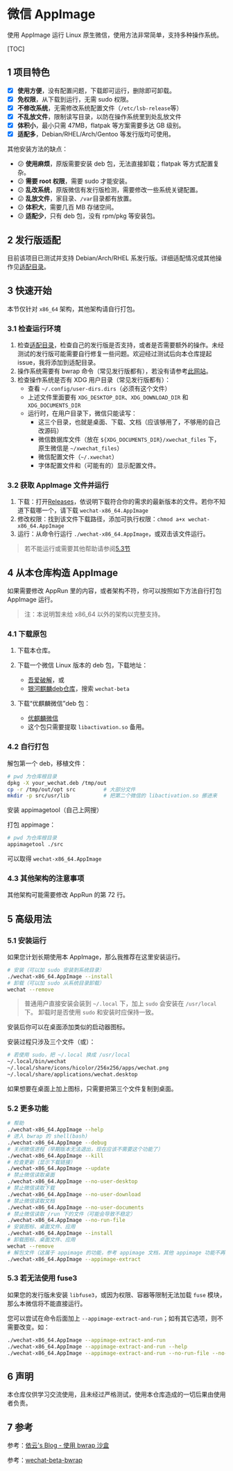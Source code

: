 # 微信 AppImage

使用 AppImage 运行 Linux 原生微信，使用方法非常简单，支持多种操作系统。

[TOC]

## 1 项目特色

- [x] **使用方便**，没有配置问题，下载即可运行，删除即可卸载。
- [x] **免权限**，从下载到运行，无需 sudo 权限。
- [x] **不修改系统**，无需修改系统配置文件（`/etc/lsb-release`等）
- [x] **不乱放文件**，限制读写目录，以防在操作系统里到处乱放文件
- [x] **体积小**，最小只需 47MB，flatpak 等方案需要多达 GB 级别。
- [x] **适配多**，Debian/RHEL/Arch/Gentoo 等发行版均可使用。

其他安装方法的缺点：

- 😕 **使用麻烦**，原版需要安装 deb 包，无法直接卸载；flatpak 等方式配置复杂。
- 😕 **需要 root 权限**，需要 sudo 才能安装。
- 😕 **乱改系统**，原版微信有发行版检测，需要修改一些系统关键配置。
- 😕 **乱放文件**，家目录、`/var`目录都有放置。
- 😕 **体积大**，需要几百 MB 存储空间。
- 😕 **适配少**，只有 deb 包，没有 rpm/pkg 等安装包。

## 2 发行版适配

目前该项目已测试并支持 Debian/Arch/RHEL 系发行版。详细适配情况或其他操作见[适配目录](./distros.md)。

## 3 快速开始

本节仅针对 `x86_64` 架构，其他架构请自行打包。

### 3.1 检查运行环境

1. 检查[适配目录](./distros.md)，检查自己的发行版是否支持，或者是否需要额外的操作。未经测试的发行版可能需要自行修复一些问题。欢迎经过测试后向本仓库提起 issue，我将添加到适配目录。
2. 操作系统需要有 bwrap 命令（常见发行版都有），若没有请参考[此网站](https://command-not-found.com/bwrap)。
3. 检查操作系统是否有 XDG 用户目录（常见发行版都有）：
   - 查看 `~/.config/user-dirs.dirs`（必须有这个文件）
   - 上述文件里面要有 `XDG_DESKTOP_DIR`、`XDG_DOWNLOAD_DIR` 和 `XDG_DOCUMENTS_DIR`
   - 运行时，在用户目录下，微信只能读写：
     - 这三个目录，也就是桌面、下载、文档（应该够用了，不够用的自己改源码）
     - 微信数据库文件（放在 `${XDG_DOCUMENTS_DIR}/xwechat_files` 下，原生微信是 `~/xwechat_files`）
     - 微信配置文件（`~/.xwechat`）
     - 字体配置文件和（可能有的）显示配置文件。

### 3.2 获取 AppImage 文件并运行

1. 下载：打开[Releases](https://github.com/KZ25T/wechat-appimage/releases)，依说明下载符合你的需求的最新版本的文件。若你不知道下载哪一个，请下载 `wechat-x86_64.AppImage`
2. 修改权限：找到该文件下载路径，添加可执行权限：`chmod a+x wechat-x86_64.AppImage`
3. 运行：从命令行运行 `./wechat-x86_64.AppImage`，或双击该文件运行。

> 若不能运行或需要其他帮助请参阅[5.3节](#53-若无法使用-fuse3)

## 4 从本仓库构造 AppImage

如果需要修改 AppRun 里的内容，或者架构不符，你可以按照如下方法自行打包 AppImage 运行。

> 注：本说明暂未给 x86_64 以外的架构以完整支持。

### 4.1 下载原包

1. 下载本仓库。
2. 下载一个微信 Linux 版本的 deb 包，下载地址：

   - [吾爱破解](https://www.52pojie.cn/thread-1896902-1-1.html)，或
   - [银河麒麟deb仓库](https://archive2.kylinos.cn/deb/kylin/production/PART-V10-SP1/custom/partner/V10-SP1/pool/all/)，搜索 `wechat-beta`

3. 下载“优麒麟微信”deb 包：

   - [优麒麟微信](https://www.ubuntukylin.com/applications/106-cn.html)
   - 这个包只需要提取 `libactivation.so` 备用。

### 4.2 自行打包

解包第一个 deb，移植文件：

```bash
# pwd 为仓库根目录
dpkg -X your_wechat.deb /tmp/out
cp -r /tmp/out/opt src         # 大部分文件
mkdir -p src/usr/lib           # 把第二个微信的 libactivation.so 挪进来
```

安装 appimagetool（自己上网搜）

打包 appimage：

```bash
# pwd 为仓库根目录
appimagetool ./src
```

可以取得 `wechat-x86_64.AppImage`

### 4.3 其他架构的注意事项

其他架构可能需要修改 AppRun 的第 72 行。

## 5 高级用法

### 5.1 安装运行

如果您计划长期使用本 AppImage，那么我推荐在这里安装运行。

```bash
# 安装（可以加 sudo 安装到系统目录）
./wechat-x86_64.AppImage --install
# 卸载（可以加 sudo 从系统目录卸载）
wechat --remove
```

> 普通用户直接安装会装到 `~/.local` 下，加上 `sudo` 会安装在 `/usr/local` 下。
> 卸载时是否使用 `sudo` 和安装时应保持一致。

安装后你可以在桌面添加类似的启动器图标。

安装过程只涉及三个文件（或）：

```bash
# 若使用 sudo，把 ~/.local 换成 /usr/local
~/.local/bin/wechat
~/.local/share/icons/hicolor/256x256/apps/wechat.png
~/.local/share/applications/wechat.desktop
```

如果想要在桌面上加上图标，只需要把第三个文件复制到桌面。

### 5.2 更多功能

```bash
# 帮助
./wechat-x86_64.AppImage --help
# 进入 bwrap 的 shell(bash)
./wechat-x86_64.AppImage --debug
# 关闭微信进程（早期版本无法退出，现在应该不需要这个功能了）
./wechat-x86_64.AppImage --kill
# 检查更新（显示下载链接）
./wechat-x86_64.AppImage --update
# 禁止微信读取桌面
./wechat-x86_64.AppImage --no-user-desktop
# 禁止微信读取下载
./wechat-x86_64.AppImage --no-user-download
# 禁止微信读取文档
./wechat-x86_64.AppImage --no-user-documents
# 禁止微信读取 /run 下的文件（可能会导致不稳定）
./wechat-x86_64.AppImage --no-run-file
# 安装图标、桌面文件、应用
./wechat-x86_64.AppImage --install
# 卸载图标、桌面文件、应用
wechat --remove
# 解包文件（这属于 appimage 的功能，参考 appimage 文档，其他 appimage 功能不再列出）
./wechat-x86_64.AppImage --appimage-extract
```

### 5.3 若无法使用 fuse3

如果您的发行版未安装 `libfuse3`，或因为权限、容器等限制无法加载 `fuse` 模块，那么本微信将不能直接运行。

您可以尝试在命令后面加上 `--appimage-extract-and-run`；如有其它选项，则不需要改变。如：

```bash
./wechat-x86_64.AppImage --appimage-extract-and-run
./wechat-x86_64.AppImage --appimage-extract-and-run --help
./wechat-x86_64.AppImage --appimage-extract-and-run --no-run-file --no-user-download
```

## 6 声明

本仓库仅供学习交流使用，且未经过严格测试，使用本仓库造成的一切后果由使用者负责。

## 7 参考

参考：[依云's Blog - 使用 bwrap 沙盒](https://blog.lilydjwg.me/2021/8/12/using-bwrap.215869.html)

参考：[wechat-beta-bwrap](https://github.com/lfift/wechat-beta-bwrap)
